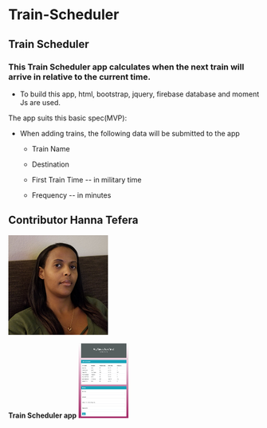 # Train-Scheduler
## Train Scheduler

### This Train Scheduler app calculates when the next train will arrive in relative to the current time.

* To build this app, html, bootstrap, jquery, firebase database and moment Js are used.

 The app suits this basic spec(MVP):
  
  * When adding trains, the following data will be submitted to the app
    
    - Train Name 
    
    - Destination 
    
    - First Train Time -- in military time
    
    - Frequency -- in minutes
  
 ## Contributor Hanna Tefera 
 <img src="https://raw.githubusercontent.com/HannaBella/Responsive-Portfolio/master/assets/images/my-pic.png">
 
 **Train Scheduler app**
 <img src="https://raw.githubusercontent.com/HannaBella/Responsive-Portfolio/master/assets/images/TrainScheduler.png" height=150 width=100>


